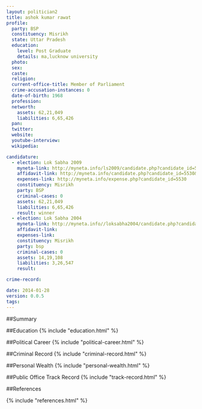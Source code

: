```yaml
---
layout: politician2
title: ashok kumar rawat
profile: 
  party: BSP
  constituency: Misrikh
  state: Uttar Pradesh
  education: 
    level: Post Graduate
    details: ma,lucknow university
  photo: 
  sex: 
  caste: 
  religion: 
  current-office-title: Member of Parliament
  crime-accusation-instances: 0
  date-of-birth: 1968
  profession: 
  networth: 
    assets: 62,21,049
    liabilities: 6,65,426
  pan: 
  twitter: 
  website: 
  youtube-interview: 
  wikipedia: 

candidature: 
  - election: Lok Sabha 2009
    myneta-link: http://myneta.info/ls2009/candidate.php?candidate_id=5530
    affidavit-link: http://myneta.info/candidate.php?candidate_id=5530&scan=original
    expenses-link: http://myneta.info/expense.php?candidate_id=5530
    constituency: Misrikh 
    party: BSP
    criminal-cases: 0
    assets: 62,21,049
    liabilities: 6,65,426
    result: winner 
  - election: Lok Sabha 2004
    myneta-link: http://myneta.info//loksabha2004/candidate.php?candidate_id=4705
    affidavit-link: 
    expenses-link: 
    constituency: Misrikh 
    party: bsp
    criminal-cases: 0
    assets: 14,19,108
    liabilities: 3,26,547
    result:  

crime-record: 

date: 2014-01-28
version: 0.0.5
tags: 
---
```

##Summary


##Education
{% include "education.html" %}


##Political Career
{% include "political-career.html" %}


##Criminal Record
{% include "criminal-record.html" %}


##Personal Wealth
{% include "personal-wealth.html" %}


##Public Office Track Record
{% include "track-record.html" %}


##References


{% include "references.html" %}